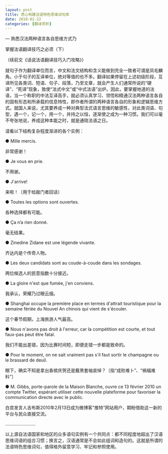 ```yaml
---
layout: post
title: 悉心构建法语特色思维词句库
date: 2010-02-22
categories: [翻译赏析]  
---
```


— 熟悉汉法两种语言各自思维方式乃

掌握法语翻译技巧之必须（下）

（续前文《话说法语翻译技巧入门攻略》）

就句子作为翻译单位而言，中文和法文结构和含义能做到完全一致者可谓是凤毛麟角。小于句子的互译单位，绝对等值的也不多。翻译如果停留在上述初级阶段，互译所见各类词、短语、句子、段落，乃至文章，就会产生人们通常所说的“硬译”、“死译”现象，致使“法式中文”或“中式法语”出炉。因此，要掌握地道的法语，当一个称职的中法互译高手，就必须认真学习、领悟和精通汉法两种语言各自的固有形态和所承载的信息特性，即作者所谓的两种语言各自的形象和逻辑思维方式。就国人来说，尤其要养成一种对典型法式语言思维的敏感性，对此类词语、句型，遇一个，记一个，用一个，并持之以恒，逐渐使之成为一种习惯。我们可以毫不夸张地说，养成这种本能之时，就是通晓法语之日。

请看以下结构复杂程度渐进的各个实例：

● Mille mercis.

非常感谢！

● Je vous en prie.

不用谢。

● J'arrive!

来啦！〔用于给敲门者回话〕

● Toutes les options sont ouvertes.

各种选择都有可能。

● Ça n’a rien donné.

毫无结果。

● Zinedine Zidane est une légende vivante.

齐达内是个传奇人物。

● Les deux candidats sont au coude-à-coude dans les sondages.

两位候选人的民意指数十分接近。

● La gloire n'est que fumée, j'en conviens.

我承认，荣耀乃过眼云烟。

● Shanghai occupe la première place en termes d'attrait touristique pour la semaine fériée du Nouvel An chinois qui vient de s'écouler.

这个春节假期，上海旅游人气最高。

● Nous n'avons pas droit à l'erreur, car la compétition est courte, et tout faux-pas peut être fatal.

我们不能出差错，因为比赛时间短，即便走错一步都是致命的。

● Pour le moment, on ne sait vraiment pas s'il faut sortir le champagne ou le brassard de deuil.

眼下，确实不知是拿出香槟庆贺还是戴黑套袖哀悼？〔指“成败难卜”、“祸福难料”〕

● M. Gibbs, porte-parole de la Maison Blanche, ouvre ce 13 février 2010 un compte Twitter, espérant utiliser cette nouvelle plateforme pour favoriser la communication directe avec le public.

白宫发言人吉布斯2010年2月13日成为微博客“推特”网站用户，期盼借助这一新的平台与民众直接交流。

……………………

以上源自法语国家和地区的众多语句实例有一个共同点：都不同程度地超出了汉语思维词语的组合习惯；换言之，汉语通常是不会如此组词和造句的。这就是所谓的法语特色思维词句，值得格外留意学习、牢记和参照使用。

